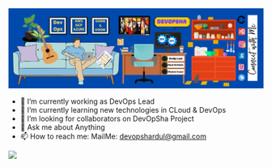 
<img src="bg.jpg">
<!--
<p align="center">
  <img src="https://gpvc.arturio.dev/ShardulTiurwadkar" alt="profile views"> •  
  <a href="https://twitter.com/intent/follow?screen_name=techfosha&tw_p=followbutton"><img src="https://img.shields.io/twitter/follow/techfosha?label=%40techfosha&style=social"></a>  
  <a href="#">Blog</a> •
  <a href="#">Twitter</a> •
  <a href="#">Work README</a> •
  <a href="#">Projects</a> 
</p>
-->

- 🔭 I’m currently working as DevOps Lead
- 🌱 I’m currently learning new technologies in CLoud & DevOps
- 👯 I’m looking for collaborators on DevOpSha Project
- 💬 Ask me about Anything
- 📫 How to reach me: MailMe: devopshardul@gmail.com



<img align="left" src="https://github-readme-streak-stats.herokuapp.com/?user=ShardulTiurwadkar&theme=dark"/>
<!-- ![Shardul's github stats](https://github-readme-stats.vercel.app/api?username=ShardulTiurwadkar&show_icons=true&theme=dark&count_private=true)<br> -->



